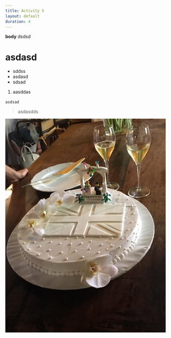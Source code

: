 ```yaml
---
title: Activity 5
layout: default
duration: 4
---
```


**body** dsdsd

# asdasd
* sddss
* asdasd
* sdsad

1. aasddas

`asdsad`

> asdasdds

![uploaded image](/19554569_10154469926161831_1736931126817733800_n.jpg)
